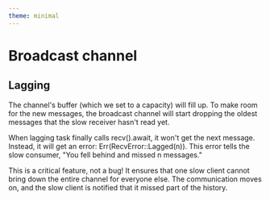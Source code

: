 ```yaml
---
theme: minimal
---
```


# Broadcast channel

## Lagging

The channel's buffer (which we set to a capacity) will fill up. To make room for the new messages, the broadcast channel will start dropping the oldest messages that the slow receiver hasn't read yet.

When lagging task finally calls recv().await, it won't get the next message. Instead, it will get an error: Err(RecvError::Lagged(n)). This error tells the slow consumer, "You fell behind and missed n messages."

This is a critical feature, not a bug! It ensures that one slow client cannot bring down the entire channel for everyone else. The communication moves on, and the slow client is notified that it missed part of the history.